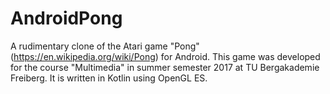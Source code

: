 # AndroidPong
A rudimentary clone of the Atari game "Pong" (https://en.wikipedia.org/wiki/Pong) for Android. This game was developed for the course "Multimedia"  in summer semester 2017 at TU Bergakademie Freiberg. It is written in Kotlin using OpenGL ES.
